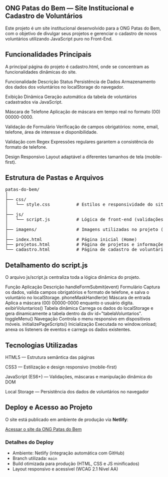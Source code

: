 ## ONG Patas do Bem — Site Institucional e Cadastro de Voluntários

Este projeto é um site institucional desenvolvido para a ONG Patas do Bem, com o objetivo de divulgar seus projetos e gerenciar o cadastro de novos voluntários utilizando JavaScript puro no Front-End.

## Funcionalidades Principais

A principal página do projeto é cadastro.html, onde se concentram as funcionalidades dinâmicas do site.

Funcionalidade	Descrição	Status
Persistência de Dados	Armazenamento dos dados dos voluntários no localStorage do navegador.

Exibição Dinâmica	Geração automática da tabela de voluntários cadastrados via JavaScript.	

Máscara de Telefone	Aplicação de máscara em tempo real no formato (00) 00000-0000.

Validação de Formulário	Verificação de campos obrigatórios: nome, email, telefone, área de interesse e disponibilidade.	

Validação com Regex	Expressões regulares garantem a consistência do formato de telefone.	

Design Responsivo	Layout adaptável a diferentes tamanhos de tela (mobile-first).	

## Estrutura de Pastas e Arquivos
<pre>
patas-do-bem/
│
├── css/
│   └── style.css          # Estilos e responsividade do site
│
├── js/
│   └── script.js          # Lógica de front-end (validações, localStorage, máscaras e tabela)
│
├── imagens/               # Imagens utilizadas no projeto (logo, banners)
│
├── index.html             # Página inicial (Home)
├── projetos.html          # Página de projetos e informações sobre doações
└── cadastro.html          # Página de cadastro de voluntários
</pre>



## Detalhamento do script.js

O arquivo js/script.js centraliza toda a lógica dinâmica do projeto.

Função	Aplicação	Descrição
handleFormSubmit(event)	Formulário	Captura os dados, valida campos obrigatórios e formato de telefone, e salva o voluntário no localStorage.
phoneMaskHandler(e)	Máscara de entrada	Aplica a máscara (00) 00000-0000 enquanto o usuário digita.
exibirVoluntarios()	Tabela dinâmica	Carrega os dados do localStorage e gera dinamicamente a tabela dentro da div id="tabelaVoluntarios".
toggleMenu()	Navegação	Controla o menu responsivo em dispositivos móveis.
initializePageScripts()	Inicialização	Executada no window.onload; anexa os listeners de eventos e carrega os dados existentes.

## Tecnologias Utilizadas

HTML5 — Estrutura semântica das páginas

CSS3 — Estilização e design responsivo (mobile-first)

JavaScript (ES6+) — Validações, máscaras e manipulação dinâmica do DOM

Local Storage — Persistência dos dados de voluntários no navegador

##  Deploy e Acesso ao Projeto

O site está publicado em ambiente de produção via **Netlify**:

 [Acessar o site da ONG Patas do Bem](https://patasdobem.netlify.app)

###  Detalhes do Deploy
- Ambiente: Netlify (integração automática com GitHub)
- Branch utilizada: `main`
- Build otimizada para produção (HTML, CSS e JS minificados)
- Layout responsivo e acessível (WCAG 2.1 Nível AA)

